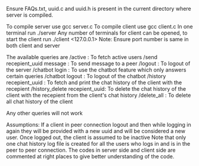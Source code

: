 Ensure FAQs.txt, uuid.c and uuid.h is present in the current directory where server is compiled.

To compile server use
gcc server.c 
To compile client use 
gcc client.c 
In one terminal run 
./server <Port Number>
Any number of terminals for client can be opened, to start the client run
./client <127.0.0.1> <POrt Number>
Note: Ensure port number is same in both client and server

The available queries are
/active : To fetch active users
/send recepient_uuid message : To send message to a peer
/logout : To logout of the server
/chatbot login : To use the chatbot feature which only answers certain queries
/chatbot logout : To logout of the chatbot
/history recepient_uuid : To fetch and print the chat history of the client with the recepient
/history_delete recepient_uuid: To delete the chat history of the client with the recepient from the client's chat history
/delete_all : To delete all chat history of the client

Any other queries will not work

Assumptions:
If a client in peer connection logout and then while logging in again they will be provided with a new uuid and will be considered a new user.
Once logged out, the client is assumed to be inactive
Note that only one chat history log file is created for all the users who logs in and is in the peer to peer connection.
The codes in server side and client side are commented at right places to give better understanding of the code.